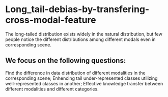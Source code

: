 # Long_tail-debias-by-transfering-cross-modal-feature

The long-tailed distribution exists widely in the natural distribution, but few people notice the different distributions among different modals even in corresponding scene.



## We focus on the following questions:

Find the difference in data distribution of different modalities in the corresponding scene;
Enhencing tail under-represented classes utilizing well-represented classes in another;
Effective knowledge transfer between different modalities and different categories.
